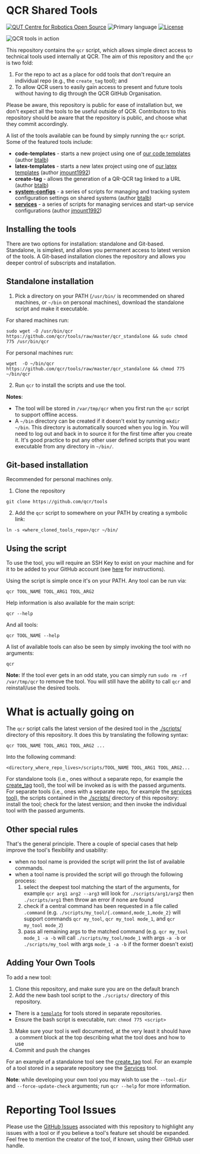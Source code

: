 # QCR Shared Tools

[![QUT Centre for Robotics Open Source](https://github.com/qcr/qcr.github.io/raw/master/misc/badge.svg)](https://qcr.github.io)
![Primary language](https://img.shields.io/github/languages/top/qcr/tools)
[![License](https://img.shields.io/github/license/qcr/tools)](./LICENSE.txt)

![QCR tools in action](https://github.com/qcr/tools/wiki/qcr_tools.png)

This repository contains the `qcr` script, which allows simple direct access to technical tools used internally at QCR. The aim of this repository and the `qcr` is two fold:
1. For the repo to act as a place for odd tools that don't require an individual repo (e.g., the `create_tag` tool); and
2. To allow QCR users to easily gain access to present and future tools without having to dig through the QCR GitHub Organisation.

Please be aware, this repository is public for ease of installation but, we don't expect all the tools to be useful outside of QCR. Contributors to this repository should be aware that the repository is public, and choose what they commit accordingly.

A list of the tools available can be found by simply running the `qcr` script. Some of the featured tools include:

- **code-templates** - starts a new project using one of [our code templates](https://github.com/qcr/code_templates) (author [btalb](https://github.com/btalb))
- **latex-templates** - starts a new latex project using one of [our latex templates](https://github.com/qcr/latex-templates) (author [jmount1992](https://github.com/jmount1992))
- **create-tag** - allows the generation of a QR-QCR tag linked to a URL (author [btalb](https://github.com/btalb))
- [**system-configs**](https://github.com/qcr/system-configs) - a series of scripts for managing and tracking system configuration settings on shared systems (author [btalb](https://github.com/btalb))
- [**services**](https://github.com/qcr/services-config) - a series of scripts for managing services and start-up service configurations (author [jmount1992](https://github.com/jmount1992))

## Installing the tools

There are two options for installation: standalone and Git-based. Standalone, is simplest, and allows you permanent access to latest version of the tools. A Git-based installation clones the repository and allows you deeper control of subscripts and installation.

## Standalone installation

1. Pick a directory on your PATH (`/usr/bin/` is recommended on shared machines, or `~/bin` on personal machines), download the standalone script and make it executable. 

For shared machines run:
```
sudo wget -O /usr/bin/qcr https://github.com/qcr/tools/raw/master/qcr_standalone && sudo chmod 775 /usr/bin/qcr
```

For personal machines run:
```
wget  -O ~/bin/qcr https://github.com/qcr/tools/raw/master/qcr_standalone && chmod 775 ~/bin/qcr
```

2. Run `qcr` to install the scripts and use the tool. 

**Notes**:
- The tool will be stored in `/var/tmp/qcr` when you first run the `qcr` script to support offline access.
- A `~/bin` directory can be created if it doesn't exist by running `mkdir ~/bin`. This directory is automatically sourced when you log in. You will need to log out and back in to source it for the first time after you create it. It's good practice to put any other user defined scripts that you want executable from any directory in `~/bin/`.

## Git-based installation

Recommended for personal machines only.

1. Clone the repository

```
git clone https://github.com/qcr/tools
```

2. Add the `qcr` script to somewhere on your PATH by creating a symbolic link:

```
ln -s <where_cloned_tools_repo>/qcr ~/bin/
```

## Using the script

To use the tool, you will require an SSH Key to exist on your machine and for it to be added to your GitHub account (see [here](https://docs.github.com/en/authentication/connecting-to-github-with-ssh/generating-a-new-ssh-key-and-adding-it-to-the-ssh-agent) for instructions).

Using the script is simple once it's on your PATH. Any tool can be run via:

```
qcr TOOL_NAME TOOL_ARG1 TOOL_ARG2
```

Help information is also available for the main script:

```
qcr --help
```

And all tools:

```
qcr TOOL_NAME --help
```

A list of available tools can also be seen by simply invoking the tool with no arguments:

```
qcr
```

**Note:** If the tool ever gets in an odd state, you can simply run `sudo rm -rf /var/tmp/qcr` to remove the tool. You will still have the ability to call `qcr` and reinstall/use the desired tools.

# What is actually going on

The `qcr` script calls the latest version of the desired tool in the [./scripts/](/scripts/) directory of this repository. It does this by translating the following syntax:

```
qcr TOOL_NAME TOOL_ARG1 TOOL_ARG2 ...
```

Into the following command:

```
<directory_where_repo_lives>/scripts/TOOL_NAME TOOL_ARG1 TOOL_ARG2...

```

For standalone tools (i.e., ones without a separate repo, for example the [create_tag](/scripts/create_tag) tool), the tool will be invoked as is with the passed arguments. For separate tools (i.e., ones with a separate repo, for example the [services tool](https://github.com/qcr/services)), the scripts contained in the [./scripts/](/scripts/) directory of this repository: install the tool; check for the latest version; and then invoke the individual tool with the passed arguments.

## Other special rules

That's the general principle. There a couple of special cases that help improve the tool's flexibility and usability:

- when no tool name is provided the script will print the list of available commands.
- when a tool name is provided the script will go through the following process:
  1. select the deepest tool matching the start of the arguments, for example `qcr arg1 arg2 --arg3` will look for `./scripts/arg1/arg2` then `./scripts/arg1` then throw an error if none are found
  2. check if a central command has been requested in a file called `.command` (e.g. `./scripts/my_tool/{.command,mode_1,mode_2}` will support commands `qcr my_tool`, `qcr my_tool mode_1`, and `qcr my_tool mode_2`)
  3. pass all remaining args to the matched command (e.g. `qcr my_tool mode_1 -a -b` will call `./scripts/my_tool/mode_1` with args `-a -b` or `./scripts/my_tool` with args `mode_1 -a -b` if the former doesn't exist)

## Adding Your Own Tools

To add a new tool:

1. Clone this repository, and make sure you are on the default branch
2. Add the new bash tool script to the `./scripts/` directory of this repository.
  - There is a [`template`](/scripts/template) for tools stored in separate repositories.
  - Ensure the bash script is executable, run: `chmod 775 <script>` 
3. Make sure your tool is well documented, at the very least it should have a comment block at the top describing what the tool does and how to use
4. Commit and push the changes

For an example of a standalone tool see the [create_tag](/scripts/create-tag) tool. For an example of a tool stored in a separate repository see the [Services](https://github.com/qcr/services) tool.

**Note**: while developing your own tool you may wish to use the `--tool-dir` and `--force-update-check` arguments; run `qcr --help` for more information.

# Reporting Tool Issues

Please use the [GitHub Issues](https://github.com/qcr/tools/issues) associated with this repository to highlight any issues with a tool or if you believe a tool's feature set should be expanded. Feel free to mention the creator of the tool, if known, using their GitHub user handle.

